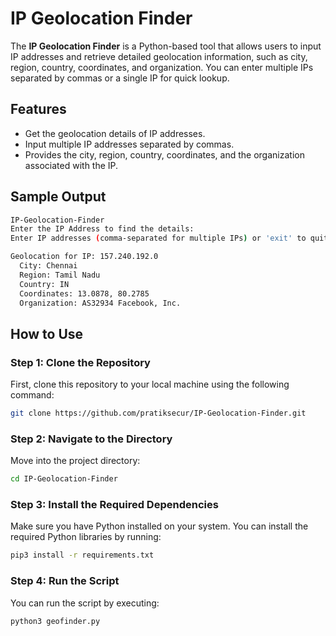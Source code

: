 # IP Geolocation Finder

The **IP Geolocation Finder** is a Python-based tool that allows users to input IP addresses and retrieve detailed geolocation information, such as city, region, country, coordinates, and organization. You can enter multiple IPs separated by commas or a single IP for quick lookup.

## Features

- Get the geolocation details of IP addresses.
- Input multiple IP addresses separated by commas.
- Provides the city, region, country, coordinates, and the organization associated with the IP.

## Sample Output

```bash
IP-Geolocation-Finder
Enter the IP Address to find the details:
Enter IP addresses (comma-separated for multiple IPs) or 'exit' to quit: 157.240.192.0

Geolocation for IP: 157.240.192.0
  City: Chennai
  Region: Tamil Nadu
  Country: IN
  Coordinates: 13.0878, 80.2785
  Organization: AS32934 Facebook, Inc.
```

## How to Use

### Step 1: Clone the Repository

First, clone this repository to your local machine using the following command:

```bash
git clone https://github.com/pratiksecur/IP-Geolocation-Finder.git
```

### Step 2: Navigate to the Directory

Move into the project directory:

```bash
cd IP-Geolocation-Finder
```

### Step 3: Install the Required Dependencies

Make sure you have Python installed on your system. You can install the required Python libraries by running:

```bash
pip3 install -r requirements.txt
```

### Step 4: Run the Script

You can run the script by executing:

```bash
python3 geofinder.py
```
